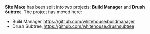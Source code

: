 **Site Make** has been split into two projects: **Build Manager** and **Drush
Subtree**. The project has moved here:

  - Build Manager, https://github.com/whitehouse/buildmanager
  - Drush Subtree, https://github.com/whitehouse/drushsubtree
